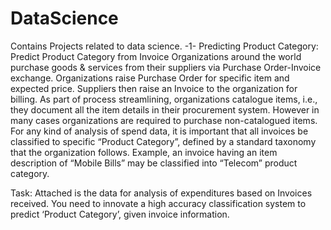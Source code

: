 # DataScience
Contains Projects related to data science.
-1- Predicting Product Category:
  Predict Product Category from Invoice
  Organizations around the world purchase goods & services from their suppliers via Purchase Order-Invoice exchange. Organizations    raise Purchase Order for specific item and expected price. Suppliers then raise an Invoice to the organization for billing. As part of process streamlining, organizations catalogue items, i.e., they document all the item details in their procurement system. However in many cases organizations are required to purchase non-catalogued items.
  For any kind of analysis of spend data, it is important that all invoices be classified to specific “Product Category”, defined by a standard taxonomy that the organization follows.
Example, an invoice having an item description of “Mobile Bills” may be classified into “Telecom” product category.

Task: Attached is the data for analysis of expenditures based on Invoices received. You need to innovate a high accuracy classification system to predict ‘Product Category’, given invoice information.

